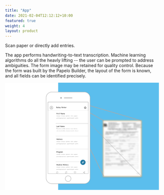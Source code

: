 ```yaml
---
title: "App"
date: 2021-02-04T12:12:12+10:00
featured: true
weight: 4
layout: product
---
```

Scan paper or directly add entries.

The app performs handwriting-to-text transcription. Machine learning algorithms do all the heavly lifting -- the user can be prompted to address ambiguities. The form image may be retained for quality control. Because the form was built by the Papelo Builder, the layout of the form is known, and all fields can be identified precisely.

![Form Scanner](/images/illustrations/form-scanner.png)
